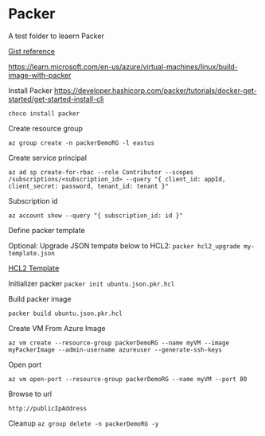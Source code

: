 # Packer
A test folder to leaern Packer

[Gist reference](https://gist.github.com/shailensukul/fdb0d853248e5fc331c29dcad1d753b9)

<https://learn.microsoft.com/en-us/azure/virtual-machines/linux/build-image-with-packer>

Install Packer <https://developer.hashicorp.com/packer/tutorials/docker-get-started/get-started-install-cli>

`choco install packer`

Create resource group

`az group create -n packerDemoRG -l eastus`

Create service principal

`az ad sp create-for-rbac --role Contributor --scopes /subscriptions/<subscription_id> --query "{ client_id: appId, client_secret: password, tenant_id: tenant }"`

Subscription id

`az account show --query "{ subscription_id: id }"`

Define packer template

Optional: Upgrade JSON tempate below to HCL2: `packer hcl2_upgrade my-template.json`

[HCL2 Template](./ubuntu.json.pkr.hcl)

Initializer packer
`packer init ubuntu.json.pkr.hcl`

Build packer image

`packer build ubuntu.json.pkr.hcl`

Create VM From Azure Image

```
az vm create --resource-group packerDemoRG --name myVM --image myPackerImage --admin-username azureuser --generate-ssh-keys

```

Open port

```
az vm open-port --resource-group packerDemoRG --name myVM --port 80

```

Browse to url

`http://publicIpAddress`


Cleanup
`az group delete -n packerDemoRG -y`